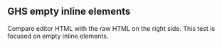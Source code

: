 ## GHS empty inline elements 

Compare editor HTML with the raw HTML on the right side. This test is focused on empty inline elements.
